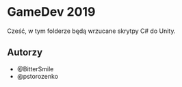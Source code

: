 # GameDev 2019

Cześć, w tym folderze będą wrzucane skrytpy C# do Unity.

## Autorzy

* @BitterSmile
* @pstorozenko
